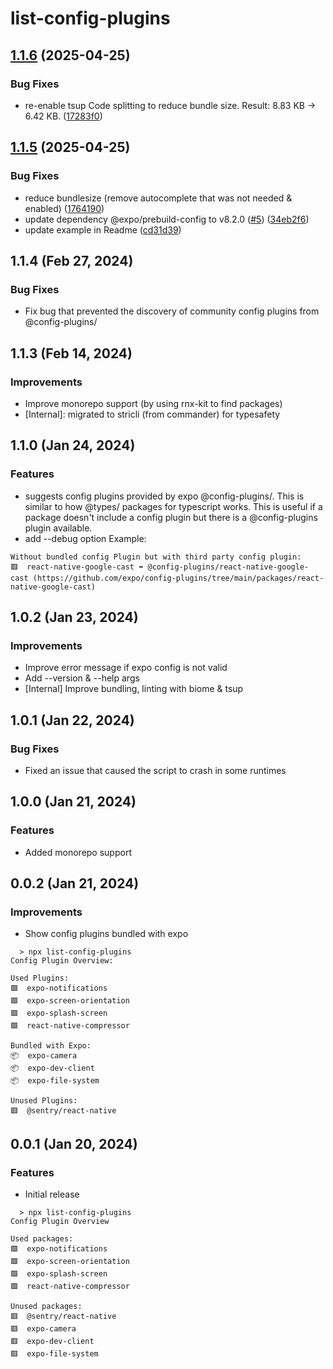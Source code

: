# list-config-plugins

## [1.1.6](https://github.com/WookieFPV/list-config-plugins/compare/v1.1.5...v1.1.6) (2025-04-25)


### Bug Fixes

* re-enable tsup Code splitting to reduce bundle size. Result: 8.83 KB -&gt; 6.42 KB. ([17283f0](https://github.com/WookieFPV/list-config-plugins/commit/17283f01a336428bbfdfdfbd59ee7f0df5690754))

## [1.1.5](https://github.com/WookieFPV/list-config-plugins/compare/v1.1.4...v1.1.5) (2025-04-25)


### Bug Fixes

* reduce bundlesize (remove autocomplete that was not needed & enabled) ([1764190](https://github.com/WookieFPV/list-config-plugins/commit/17641900372278422cd9c256dc6f916249348794))
* update dependency @expo/prebuild-config to v8.2.0 ([#5](https://github.com/WookieFPV/list-config-plugins/issues/5)) ([34eb2f6](https://github.com/WookieFPV/list-config-plugins/commit/34eb2f6deaefa13b213e7752faf52c3a7a520e36))
* update example in Readme ([cd31d39](https://github.com/WookieFPV/list-config-plugins/commit/cd31d393be5df2f3bcecd7e3ae9106da0a799689))

## 1.1.4 (Feb 27, 2024)

### Bug Fixes

- Fix bug that prevented the discovery of community config plugins from @config-plugins/

## 1.1.3 (Feb 14, 2024)

### Improvements

- Improve monorepo support (by using rnx-kit to find packages)
- [Internal]: migrated to stricli (from commander) for typesafety

## 1.1.0 (Jan 24, 2024)

### Features

- suggests config plugins provided by expo @config-plugins/.
This is similar to how @types/ packages for typescript works.
This is useful if a package doesn't include a config plugin but there is a @config-plugins plugin available.
- add --debug option
Example:
```
Without bundled config Plugin but with third party config plugin:
🟥  react-native-google-cast ➡️ @config-plugins/react-native-google-cast (https://github.com/expo/config-plugins/tree/main/packages/react-native-google-cast)
  ```
## 1.0.2 (Jan 23, 2024)

### Improvements

- Improve error message if expo config is not valid
- Add --version & --help args
- [Internal] Improve bundling, linting with biome & tsup

## 1.0.1 (Jan 22, 2024)

### Bug Fixes

- Fixed an issue that caused the script to crash in some runtimes

## 1.0.0 (Jan 21, 2024)

### Features

- Added monorepo support

## 0.0.2 (Jan 21, 2024)

### Improvements

- Show config plugins bundled with expo

```
  > npx list-config-plugins
Config Plugin Overview:

Used Plugins:
🟩  expo-notifications
🟩  expo-screen-orientation
🟩  expo-splash-screen
🟩  react-native-compressor

Bundled with Expo:
📦  expo-camera
📦  expo-dev-client
📦  expo-file-system

Unused Plugins:
🟥  @sentry/react-native
```
## 0.0.1 (Jan 20, 2024)

### Features

- Initial release

```
  > npx list-config-plugins
Config Plugin Overview

Used packages:
🟩  expo-notifications
🟩  expo-screen-orientation
🟩  expo-splash-screen
🟩  react-native-compressor

Unused packages:
🟥  @sentry/react-native
🟥  expo-camera
🟥  expo-dev-client
🟥  expo-file-system
```
